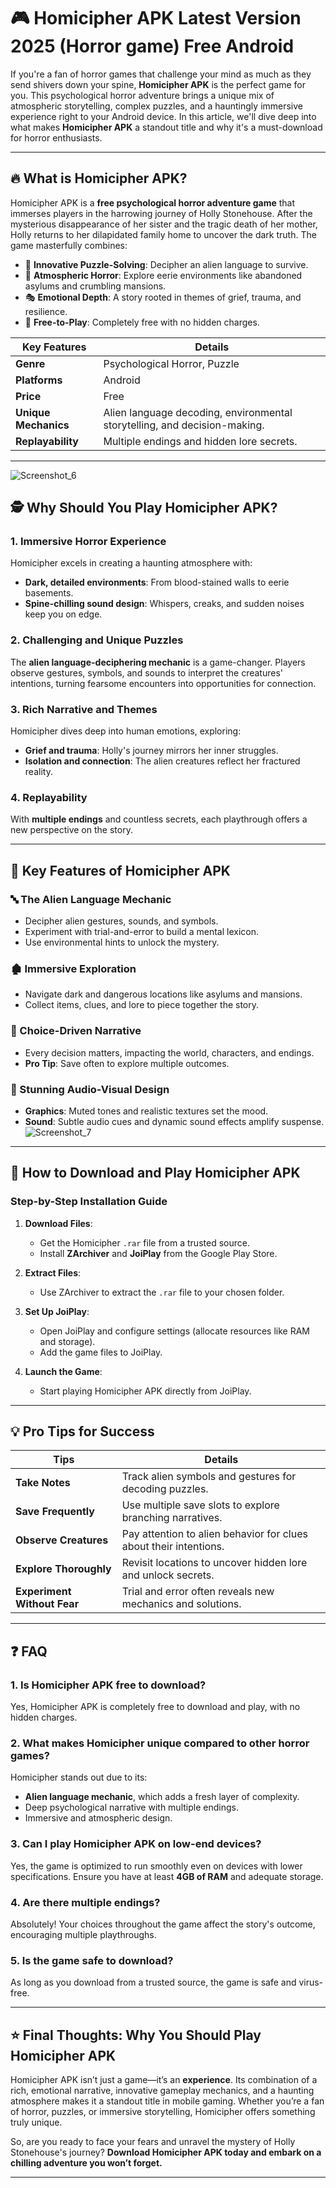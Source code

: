 # 🎮 **Homicipher APK Latest Version 2025 (Horror game) Free Android**

If you're a fan of horror games that challenge your mind as much as they send shivers down your spine, **Homicipher APK** is the perfect game for you. This psychological horror adventure brings a unique mix of atmospheric storytelling, complex puzzles, and a hauntingly immersive experience right to your Android device. In this article, we'll dive deep into what makes **Homicipher APK** a standout title and why it's a must-download for horror enthusiasts.

---

## **🔥 What is Homicipher APK?**

Homicipher APK is a **free psychological horror adventure game** that immerses players in the harrowing journey of Holly Stonehouse. After the mysterious disappearance of her sister and the tragic death of her mother, Holly returns to her dilapidated family home to uncover the dark truth. The game masterfully combines:

- 🧩 **Innovative Puzzle-Solving**: Decipher an alien language to survive.
- 🌌 **Atmospheric Horror**: Explore eerie environments like abandoned asylums and crumbling mansions.
- 🎭 **Emotional Depth**: A story rooted in themes of grief, trauma, and resilience.
- 💾 **Free-to-Play**: Completely free with no hidden charges.

| **Key Features**             | **Details**                                                                 |
|-------------------------------|-----------------------------------------------------------------------------|
| **Genre**                    | Psychological Horror, Puzzle                                                |
| **Platforms**                | Android                                                                    |
| **Price**                    | Free                                                                       |
| **Unique Mechanics**         | Alien language decoding, environmental storytelling, and decision-making.  |
| **Replayability**            | Multiple endings and hidden lore secrets.                                  |

---
![Screenshot_6](https://github.com/user-attachments/assets/02da0be1-052a-433d-93d9-1721ffca9487)

## **🕵️ Why Should You Play Homicipher APK?**

### **1. Immersive Horror Experience**
Homicipher excels in creating a haunting atmosphere with:
- **Dark, detailed environments**: From blood-stained walls to eerie basements.
- **Spine-chilling sound design**: Whispers, creaks, and sudden noises keep you on edge.

### **2. Challenging and Unique Puzzles**
The **alien language-deciphering mechanic** is a game-changer. Players observe gestures, symbols, and sounds to interpret the creatures' intentions, turning fearsome encounters into opportunities for connection.

### **3. Rich Narrative and Themes**
Homicipher dives deep into human emotions, exploring:
- **Grief and trauma**: Holly's journey mirrors her inner struggles.
- **Isolation and connection**: The alien creatures reflect her fractured reality.

### **4. Replayability**
With **multiple endings** and countless secrets, each playthrough offers a new perspective on the story.

---

## **🧩 Key Features of Homicipher APK**

### **🔤 The Alien Language Mechanic**
- Decipher alien gestures, sounds, and symbols.
- Experiment with trial-and-error to build a mental lexicon.
- Use environmental hints to unlock the mystery.

### **🏚️ Immersive Exploration**
- Navigate dark and dangerous locations like asylums and mansions.
- Collect items, clues, and lore to piece together the story.

### **🔀 Choice-Driven Narrative**
- Every decision matters, impacting the world, characters, and endings.
- **Pro Tip**: Save often to explore multiple outcomes.

### **🎨 Stunning Audio-Visual Design**
- **Graphics**: Muted tones and realistic textures set the mood.
- **Sound**: Subtle audio cues and dynamic sound effects amplify suspense.
![Screenshot_7](https://github.com/user-attachments/assets/d1501f94-8cec-4eca-8f15-c926b9a95591)

---

## **📱 How to Download and Play Homicipher APK**

### **Step-by-Step Installation Guide**
1. **Download Files**:
   - Get the Homicipher `.rar` file from a trusted source.
   - Install **ZArchiver** and **JoiPlay** from the Google Play Store.

2. **Extract Files**:
   - Use ZArchiver to extract the `.rar` file to your chosen folder.

3. **Set Up JoiPlay**:
   - Open JoiPlay and configure settings (allocate resources like RAM and storage).
   - Add the game files to JoiPlay.

4. **Launch the Game**:
   - Start playing Homicipher APK directly from JoiPlay.

---

## **💡 Pro Tips for Success**

| **Tips**                      | **Details**                                                                  |
|--------------------------------|------------------------------------------------------------------------------|
| **Take Notes**                | Track alien symbols and gestures for decoding puzzles.                       |
| **Save Frequently**           | Use multiple save slots to explore branching narratives.                     |
| **Observe Creatures**         | Pay attention to alien behavior for clues about their intentions.            |
| **Explore Thoroughly**        | Revisit locations to uncover hidden lore and unlock secrets.                 |
| **Experiment Without Fear**   | Trial and error often reveals new mechanics and solutions.                   |

---

## **❓ FAQ**

### **1. Is Homicipher APK free to download?**
Yes, Homicipher APK is completely free to download and play, with no hidden charges.

### **2. What makes Homicipher unique compared to other horror games?**
Homicipher stands out due to its:
- **Alien language mechanic**, which adds a fresh layer of complexity.
- Deep psychological narrative with multiple endings.
- Immersive and atmospheric design.

### **3. Can I play Homicipher APK on low-end devices?**
Yes, the game is optimized to run smoothly even on devices with lower specifications. Ensure you have at least **4GB of RAM** and adequate storage.

### **4. Are there multiple endings?**
Absolutely! Your choices throughout the game affect the story's outcome, encouraging multiple playthroughs.

### **5. Is the game safe to download?**
As long as you download from a trusted source, the game is safe and virus-free.

---

## **⭐ Final Thoughts: Why You Should Play Homicipher APK**

Homicipher APK isn’t just a game—it’s an **experience**. Its combination of a rich, emotional narrative, innovative gameplay mechanics, and a haunting atmosphere makes it a standout title in mobile gaming. Whether you’re a fan of horror, puzzles, or immersive storytelling, Homicipher offers something truly unique.

So, are you ready to face your fears and unravel the mystery of Holly Stonehouse's journey? **Download Homicipher APK today and embark on a chilling adventure you won’t forget.**

---

